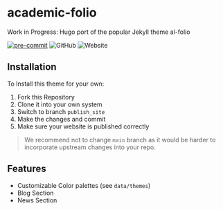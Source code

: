 # academic-folio

Work in Progress: Hugo port of the popular Jekyll theme al-folio

[![pre-commit](https://img.shields.io/badge/pre--commit-enabled-brightgreen?logo=pre-commit)](https://github.com/pre-commit/pre-commit)
![GitHub](https://img.shields.io/github/license/rohandebsarkar/academic-folio)
![Website](https://img.shields.io/website?url=https%3A%2F%2Facademic-folio.netlify.app%2F)

## Installation

To Install this theme for your own:

1. Fork this Repository
2. Clone it into your own system
3. Switch to branch `publish_site`
4. Make the changes and commit
5. Make sure your website is published correctly

> We recommend not to change `main` branch as it would be harder to incorporate upstream changes into your repo.

## Features

-   Customizable Color palettes (see `data/themes`)
-   Blog Section
-   News Section
